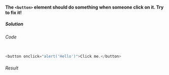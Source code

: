 #### The `<button>` element should do something when someone click on it. Try to fix it!

<h5>Solution</h5>

###### Code

```JavaScript

<button onclick="alert('Hello')">Click me.</button>

```

###### Result

